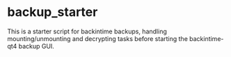 # backup_starter
This is a starter script for backintime backups, handling mounting/unmounting and decrypting tasks
before starting the backintime-qt4 backup GUI.
